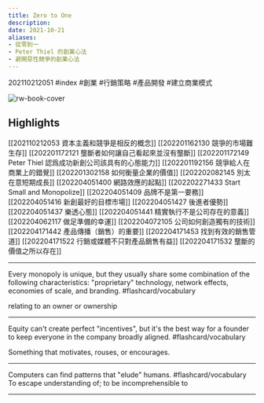 ```yaml
---
title: Zero to One
description: 
date: 2021-10-21
aliases:
- 從零到一
- Peter Thiel 的創業心法
- 避開惡性競爭的創業心法
---
```


202110212051 #index #創業 #行銷策略 #產品開發 #建立商業模式 

![rw-book-cover](https://images-na.ssl-images-amazon.com/images/I/41PZRSHF-NL._SL200_.jpg)


## Highlights
[[202110212053 資本主義和競爭是相反的概念]]
[[202201162130 競爭的市場難生存]]
[[202201172121 壟斷者如何讓自己看起來並沒有壟斷]]
[[202201172149 Peter Thiel 認爲成功新創公司該具有的心態能力]]
[[202201192156 競爭給人在商業上的錯覺]]
[[202201302158 如何衡量企業的價值]]
[[202202082145 別太在意短期成長]]
[[202204051400 網路效應的起點]]
[[202202271433 Start Small and Monopolize]]
[[202204051409 品牌不是第一要務]]
[[202204051416 新創最好的目標市場]]
[[202204051427 後進者優勢]]
[[202204051437 樂透心態]]
[[202204051441 精實執行不是公司存在的意義]]
[[202204062117 做足準備的幸運]]
[[202204072105 公司如何創造獨有的技術]]
[[202204171442 產品傳播（銷售）的重要]]
[[202204171453 找到有效的銷售管道]]
[[202204171522 行銷或媒體不只對產品銷售有益]]
[[202204171532 壟斷的價值之所以存在]]

---

Every monopoly is unique, but they usually share some combination of the following characteristics: "proprietary" technology, network effects, economies of scale, and branding. #flashcard/vocabulary 

relating to an owner or ownership

---

Equity can't create perfect "incentives", but it's the best way for a founder to keep everyone in the company broadly aligned. #flashcard/vocabulary 

Something that motivates, rouses, or encourages.

---

Computers can find patterns that "elude" humans. #flashcard/vocabulary 
To escape understanding of; to be incomprehensible to

---
